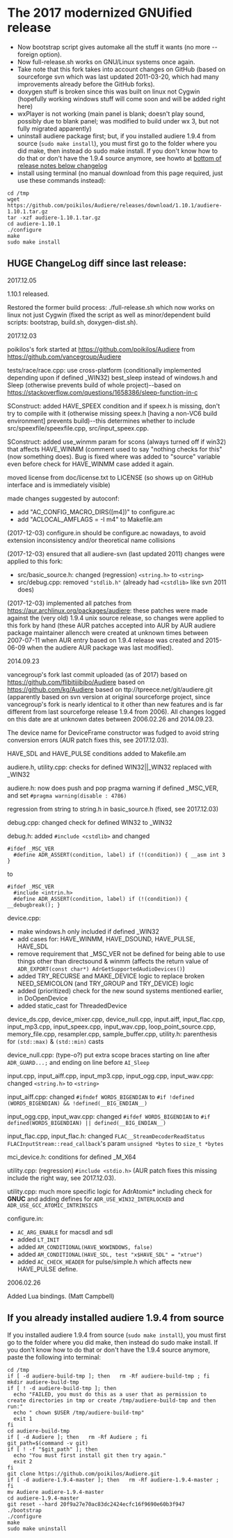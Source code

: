 # The 2017 modernized GNUified release
* Now bootstrap script gives automake all the stuff it wants (no more --foreign option).
* Now full-release.sh works on GNU/Linux systems once again.
* Take note that this fork takes into account changes on GitHub (based on sourceforge svn which was last updated  2011-03-20, which had many improvements already before the GitHub forks).
* doxygen stuff is broken since this was built on linux not Cygwin (hopefully working windows stuff will come soon and will be added right here)
* wxPlayer is not working (main panel is blank; doesn't play sound, possibly due to blank panel; was modified to build under wx 3, but not fully migrated apparently)
* uninstall audiere package first; but, if you installed audiere 1.9.4 from source (`sudo make install`), you must first go to the folder where you did make, then instead do sudo make install. If you don't know how to do that or don't have the 1.9.4 source anymore, see howto at [bottom of release notes below changelog](#uninstall-previous-version)
* install using terminal (no manual download from this page required, just use these commands instead):
```
cd /tmp
wget https://github.com/poikilos/Audiere/releases/download/1.10.1/audiere-1.10.1.tar.gz
tar -xzf audiere-1.10.1.tar.gz
cd audiere-1.10.1
./configure
make
sudo make install
```

## HUGE ChangeLog diff since last release:

2017.12.05

  1.10.1 released.

  Restored the former build process: ./full-release.sh which now works on linux not just Cygwin (fixed the script as well as minor/dependent build scripts: bootstrap, build.sh, doxygen-dist.sh).

2017.12.03

  poikilos's fork started at https://github.com/poikilos/Audiere from https://github.com/vancegroup/Audiere

  tests/race/race.cpp: use cross-platform (conditionally implemented depending upon if defined _WIN32) best_sleep instead of windows.h and Sleep (otherwise prevents build of whole project)--based on <https://stackoverflow.com/questions/1658386/sleep-function-in-c>

  SConstruct: added HAVE_SPEEX condition and if speex.h is missing, don't try to compile with it (otherwise missing speex.h [having a non-VC6 build environment] prevents build)--this determines whether to include src/speexfile/speexfile.cpp, src/input_speex.cpp.

  SConstruct: added use_winmm param for scons (always turned off if win32) that affects HAVE_WINMM (comment used to say "nothing checks for this" (now something does). Bug is fixed where was added to "source" variable even before check for HAVE_WINMM case added it again.

  moved license from doc/license.txt to LICENSE (so shows up on GitHub interface and is immediately visible)

  made changes suggested by autoconf:
  * add "AC_CONFIG_MACRO_DIRS([m4])" to configure.ac
  * add "ACLOCAL_AMFLAGS = -I m4" to Makefile.am

  (2017-12-03) configure.in should be configure.ac nowadays, to avoid extension inconsistency and/or theoretical name collisions

  (2017-12-03) ensured that all audiere-svn (last updated 2011) changes were applied to this fork:
  * src/basic_source.h: changed (regression) `<string.h>` to `<string>`
  * src/debug.cpp: removed `"stdlib.h"` (already had `<cstdlib>` like svn 2011 does)

  (2017-12-03) implemented all patches from <https://aur.archlinux.org/packages/audiere>: these patches were made against the (very old) 1.9.4 unix source release, so changes were applied to this fork by hand (these AUR patches accepted into AUR by AUR audiere package maintainer allencch were created at unknown times between 2007-07-11 when AUR entry based on 1.9.4 release was created and 2015-06-09 when the audiere AUR package was last modified).

2014.09.23

  vancegroup's fork last commit uploaded (as of 2017) based on https://github.com/flibitijibibo/Audiere based on https://github.com/kg/Audiere based on ttp://tpreece.net/git/audiere.git (apparently based on svn version at original sourceforge project, since vancegroup's fork is nearly identical to it other than new features and is far different from last sourceforge release 1.9.4 from 2006). All changes logged on this date are at unknown dates between 2006.02.26 and 2014.09.23.

  The device name for DeviceFrame constructor was fudged to avoid string conversion errors (AUR patch fixes this, see 2017.12.03).

  HAVE_SDL and HAVE_PULSE conditions added to Makefile.am

  audiere.h, utility.cpp: checks for defined WIN32||_WIN32 replaced with _WIN32

  audiere.h: now does push and pop pragma warning if defined _MSC_VER, and set `#pragma warning(disable : 4786)`

  regression from string to string.h in basic_source.h (fixed, see 2017.12.03)

  debug.cpp: changed check for defined WIN32 to _WIN32

  debug.h: added `#include <cstdlib>` and changed
  ```
  #ifdef _MSC_VER
    #define ADR_ASSERT(condition, label) if (!(condition)) { __asm int 3 }
  ```
  to
  ```
  #ifdef _MSC_VER
    #include <intrin.h>
    #define ADR_ASSERT(condition, label) if (!(condition)) { __debugbreak(); }
  ```

  device.cpp:
  * make windows.h only included if defined _WIN32
  * add cases for: HAVE_WINMM, HAVE_DSOUND, HAVE_PULSE, HAVE_SDL
  * remove requirement that _MSC_VER not be defined for being able to use things other than directsound & winmm (affects the return value of `ADR_EXPORT(const char*) AdrGetSupportedAudioDevices()`)
  * added TRY_RECURSE and MAKE_DEVICE logic to replace broken NEED_SEMICOLON (and TRY_GROUP and TRY_DEVICE) logic
  * added (prioritized) check for the new sound systems mentioned earlier, in DoOpenDevice
  * added static_cast for ThreadedDevice

  device_ds.cpp, device_mixer.cpp, device_null.cpp, input.aiff, input_flac.cpp, input_mp3.cpp, input_speex.cpp, input_wav.cpp, loop_point_source.cpp, memory_file.cpp, resampler.cpp, sample_buffer.cpp, utility.h: parenthesis for `(std::max)` & `(std::min)` casts

  device_null.cpp: (type-o?) put extra scope braces starting on line after `ADR_GUARD...;` and ending on line before `AI_Sleep`

  input.cpp, input_aiff.cpp, input_mp3.cpp, input_ogg.cpp, input_wav.cpp: changed `<string.h>` to `<string>`

  input_aiff.cpp: changed `#ifndef WORDS_BIGENDIAN` to `#if !defined (WORDS_BIGENDIAN) && !defined(__BIG_ENDIAN__)`

  input_ogg.cpp, input_wav.cpp: changed `#ifdef WORDS_BIGENDIAN` to `#if defined(WORDS_BIGENDIAN) || defined(__BIG_ENDIAN__)`

  input_flac.cpp, input_flac.h: changed `FLAC__StreamDecoderReadStatus FLACInputStream::read_callback`'s param `unsigned *bytes` to `size_t *bytes`

  mci_device.h: conditions for defined _M_X64

  utility.cpp: (regression) `#include <stdio.h>` (AUR patch fixes this missing include the right way, see 2017.12.03).

  utility.cpp: much more specific logic for AdrAtomic* including check for __GNUC__ and adding defines for `ADR_USE_WIN32_INTERLOCKED` and `ADR_USE_GCC_ATOMIC_INTRINSICS`

  configure.in:
  * `AC_ARG_ENABLE` for macsdl and sdl
  * added `LT_INIT`
  * added `AM_CONDITIONAL(HAVE_WXWINDOWS, false)`
  * added `AM_CONDITIONAL(HAVE_SDL, test "x$HAVE_SDL" = "xtrue")`
  * added `AC_CHECK_HEADER` for pulse/simple.h which affects new HAVE_PULSE define.

2006.02.26

  Added Lua bindings.  (Matt Campbell)


## If you already installed audiere 1.9.4 from source <a name="uninstall-previous-version"></a>
If you installed audiere 1.9.4 from source (`sudo make install`), you must first go to the folder where you did make, then instead do sudo make install. If you don't know how to do that or don't have the 1.9.4 source anymore, paste the following into terminal:
```
cd /tmp
if [ -d audiere-build-tmp ]; then   rm -Rf audiere-build-tmp ; fi
mkdir audiere-build-tmp
if [ ! -d audiere-build-tmp ]; then
  echo "FAILED, you must do this as a user that as permission to create directories in tmp or create /tmp/audiere-build-tmp and then run:"
  echo " chown $USER /tmp/audiere-build-tmp"
  exit 1
fi
cd audiere-build-tmp
if [ -d Audiere ]; then   rm -Rf Audiere ; fi
git_path=$(command -v git)
if [ ! -f "$git_path" ]; then
  echo "You must first install git then try again."
  exit 2
fi
git clone https://github.com/poikilos/Audiere.git
if [ -d audiere-1.9.4-master ]; then   rm -Rf audiere-1.9.4-master ; fi
mv Audiere audiere-1.9.4-master
cd audiere-1.9.4-master
git reset --hard 20f9a27e70ac83dc2424ecfc16f9690e60b3f947
./bootstrap
./configure
make
sudo make uninstall
```
